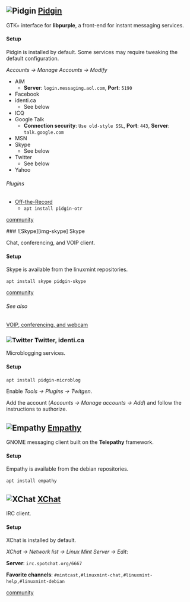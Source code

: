 ## ![][img-pidgin] [Pidgin][homepage-pidgin]

GTK+ interface for **libpurple**, a front-end for instant messaging services.  

#### Setup

Pidgin is installed by default.  Some services may require tweaking the default configuration.

_Accounts -> Manage Accounts -> Modify_

* AIM
    * **Server**: `login.messaging.aol.com`,  **Port**: `5190`
* Facebook
* identi.ca
    * See below
* ICQ
* Google Talk
    * **Connection security**: `Use old-style SSL`,  **Port**: `443`,  **Server**: `talk.google.com`
* MSN
* Skype
    * See below
* Twitter
    * See below
* Yahoo

###### Plugins

<a id="otr-messaging"/>

* [Off-the-Record][link-plugin-otr]  
    * `apt install pidgin-otr`

[community][community-pidgin]

<a id="skype" />
### ![Skype][img-skype] Skype 

Chat, conferencing, and VOIP client.

#### Setup

Skype is available from the linuxmint repositories.

`apt install skype pidgin-skype`

[community][community-skype]

###### See also
[VOIP, conferencing, and webcam][anchor-voip]

### ![][img-twitter] Twitter, identi.ca

Microblogging services.

#### Setup

`apt install pidgin-microblog`

Enable _Tools -> Plugins -> Twitgen_.

Add the account (_Accounts -> Manage accounts -> Add_) and follow the instructions to authorize.

## ![][img-empathy] [Empathy][homepage-empathy]

GNOME messaging client built on the **Telepathy** framework.

#### Setup

Empathy is available from the debian repositories.

`apt install empathy`

## ![][img-xchat] [XChat][homepage-xchat]

IRC client.

#### Setup

XChat is installed by default.

_XChat -> Network list -> Linux Mint Server -> Edit_:  

**Server**: `irc.spotchat.org/6667`

**Favorite channels**: `#mintcast,#linuxmint-chat,#linuxmint-help,#linuxmint-debian`

[community][community-xchat]

[anchor-voip]: Audio-&-Video#wiki-voip

[community-xchat]: http://community.linuxmint.com/software/view/xchat
[community-pidgin]: http://community.linuxmint.com/software/view/pidgin
[community-skype]: http://community.linuxmint.com/software/view/skype

[link-plugin-otr]: http://www.cypherpunks.ca/otr/debian-install/otr-setup.html

[homepage-empathy]: http://live.gnome.org/Empathy
[homepage-pidgin]: http://www.pidgin.im/
[homepage-xchat]: http://xchat.org/

[img-empathy]: image/empathy.png "Empathy"
[img-pidgin]: image/pidgin.png "Pidgin"
[img-skype]: image/skype.png "Skype"
[img-twitter]: image/twitter.png "Twitter"
[img-xchat]: image/xchat.png "XChat"